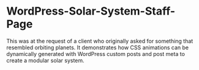 WordPress-Solar-System-Staff-Page
=================================

This was at the request of a client who originally asked for something that resembled orbiting planets. It demonstrates how CSS animations can be dynamically generated with WordPress custom posts and post meta to create a modular solar system.
